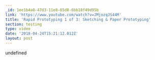 ```yaml
---
_id: 1ee1b4a0-47d3-11e8-85d8-6bb18f49d95b
link: 'https://www.youtube.com/watch?v=JMjozqJS44M'
title: 'Rapid Prototyping 1 of 3: Sketching & Paper Prototyping'
section: testing
type: video
date: '2018-04-24T15:21:12.012Z'
layout: post
---
```

undefined
